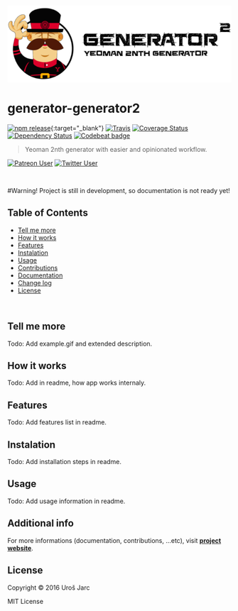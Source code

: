 <img style="float: center;" src="docs/media/header.png">

<br>

# generator-generator2

[![npm release][npm]][npm-url]{:target="_blank"}
[![Travis][travis]][travis-url]
[![Coverage Status][coverage]][coverage-url]
[![Dependency Status][dep]][dep-url]
[![Codebeat badge][codestyle]][codestyle-url]

[npm]: https://img.shields.io/npm/v/generator-generator2.svg?maxAge=2592000
[npm-url]: https://www.npmjs.com/package/generator-generator2
[travis]: https://img.shields.io/travis/urosjarc/generator-generator2.svg?maxAge=2592000
[travis-url]: https://travis-ci.org/urosjarc/generator-generator2
[coverage]: https://img.shields.io/codacy/coverage/71b26bbc68de46ed9b6ad037d821b635.svg?maxAge=2592000
[coverage-url]: https://www.codacy.com/app/urosjarc/generator-generator2
[codestyle]: https://img.shields.io/codacy/grade/71b26bbc68de46ed9b6ad037d821b635.svg?maxAge=2592000
[codestyle-url]: https://www.codacy.com/app/urosjarc/generator-generator2
[dep]: https://www.versioneye.com/user/projects/57ed5868769f21004138875f/badge.svg?style=flat-square
[dep-url]: https://www.versioneye.com/user/projects/57ed5868769f21004138875f
[support]: https://img.shields.io/badge/patreon-urosjarc-green.svg?style=social
[support-url]: https://patreon.com/urosjarc/
[twitter]: https://img.shields.io/twitter/follow/urosjarc.svg?style=social&label=follow&maxAge=2592000
[twitter-url]: https://twitter.com/intent/follow?screen_name=urosjarc

> Yeoman 2nth generator with easier and opinionated workflow.

[![Patreon User][support]][support-url]
[![Twitter User][twitter]][twitter-url]

<br>

#Warning!
Project is still in development, so documentation is not ready yet!

## Table of Contents

 * [Tell me more](#tell-me-more)
 * [How it works](#how-it-works)
 * [Features](#features)
 * [Instalation](#installation)
 * [Usage](#usage)
 * [Contributions](#additional-info)
 * [Documentation](#additional-info)
 * [Change log](#additional-info)
 * [License](#license)
 
<br>

## Tell me more
Todo: Add example.gif and extended description.

## How it works
Todo: Add in readme, how app works internaly.

## Features
Todo: Add features list in readme.

## Instalation
Todo: Add installation steps in readme.

## Usage
Todo: Add usage information in readme.

## Additional info
For more informations (documentation, contributions, ...etc),
visit [**project website**](https://urosjarc.github.io/generator-generator2).

## License
Copyright © 2016 Uroš Jarc

MIT License
